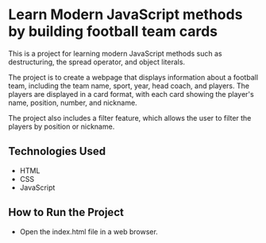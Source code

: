 # Learn Modern JavaScript methods by building football team cards

This is a project for learning modern JavaScript methods such as destructuring, the spread operator, and object literals.

The project is to create a webpage that displays information about a football team, including the team name, sport, year, head coach, and players. The players are displayed in a card format, with each card showing the player's name, position, number, and nickname.

The project also includes a filter feature, which allows the user to filter the players by position or nickname.

## Technologies Used

* HTML
* CSS
* JavaScript

## How to Run the Project

* Open the index.html file in a web browser.

